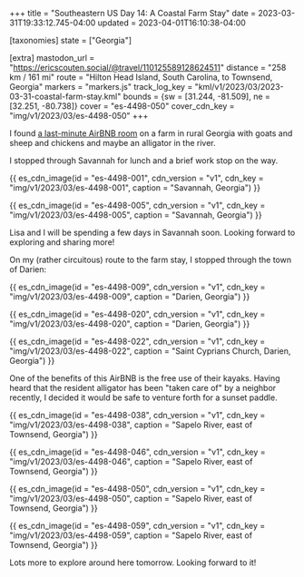 +++
title = "Southeastern US Day 14: A Coastal Farm Stay"
date = 2023-03-31T19:33:12.745-04:00
updated = 2023-04-01T16:10:38-04:00

[taxonomies]
state = ["Georgia"]

[extra]
mastodon_url = "https://ericscouten.social/@travel/110125589128624511"
distance = "258 km / 161 mi"
route = "Hilton Head Island, South Carolina, to Townsend, Georgia"
markers = "markers.js"
track_log_key = "kml/v1/2023/03/2023-03-31-coastal-farm-stay.kml"
bounds = {sw = [31.244, -81.509], ne = [32.251, -80.738]}
cover = "es-4498-050"
cover_cdn_key = "img/v1/2023/03/es-4498-050"
+++

I found [a last-minute AirBNB room](https://www.airbnb.com/rooms/31609261) on a farm in rural Georgia with goats and sheep and chickens and maybe an alligator in the river.

<!-- more -->

I stopped through Savannah for lunch and a brief work stop on the way.

{{ es_cdn_image(id = "es-4498-001", cdn_version = "v1", cdn_key = "img/v1/2023/03/es-4498-001", caption = "Savannah, Georgia") }}

{{ es_cdn_image(id = "es-4498-005", cdn_version = "v1", cdn_key = "img/v1/2023/03/es-4498-005", caption = "Savannah, Georgia") }}

Lisa and I will be spending a few days in Savannah soon. Looking forward to exploring and sharing more!

On my (rather circuitous) route to the farm stay, I stopped through the town of Darien:

{{ es_cdn_image(id = "es-4498-009", cdn_version = "v1", cdn_key = "img/v1/2023/03/es-4498-009", caption = "Darien, Georgia") }}

{{ es_cdn_image(id = "es-4498-020", cdn_version = "v1", cdn_key = "img/v1/2023/03/es-4498-020", caption = "Darien, Georgia") }}

{{ es_cdn_image(id = "es-4498-022", cdn_version = "v1", cdn_key = "img/v1/2023/03/es-4498-022", caption = "Saint Cyprians Church, Darien, Georgia") }}

One of the benefits of this AirBNB is the free use of their kayaks. Having heard that the resident alligator has been "taken care of" by a neighbor recently, I decided it would be safe to venture forth for a sunset paddle.

{{ es_cdn_image(id = "es-4498-038", cdn_version = "v1", cdn_key = "img/v1/2023/03/es-4498-038", caption = "Sapelo River, east of Townsend, Georgia") }}

{{ es_cdn_image(id = "es-4498-046", cdn_version = "v1", cdn_key = "img/v1/2023/03/es-4498-046", caption = "Sapelo River, east of Townsend, Georgia") }}

{{ es_cdn_image(id = "es-4498-050", cdn_version = "v1", cdn_key = "img/v1/2023/03/es-4498-050", caption = "Sapelo River, east of Townsend, Georgia") }}

{{ es_cdn_image(id = "es-4498-059", cdn_version = "v1", cdn_key = "img/v1/2023/03/es-4498-059", caption = "Sapelo River, east of Townsend, Georgia") }}

Lots more to explore around here tomorrow. Looking forward to it!
